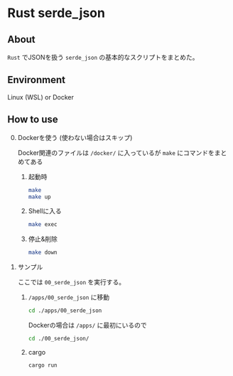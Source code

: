 # Rust serde_json

## About

`Rust` でJSONを扱う `serde_json` の基本的なスクリプトをまとめた。

## Environment

Linux (WSL) or Docker

## How to use

0. Dockerを使う (使わない場合はスキップ)

	Docker関連のファイルは `/docker/` に入っているが `make` にコマンドをまとめてある

	1. 起動時
		```sh
		make
		make up
		```
	2. Shellに入る
		```sh
		make exec
		```
	3. 停止&削除
		```sh
		make down
		```

1. サンプル

	ここでは `00_serde_json` を実行する。

	1. `/apps/00_serde_json` に移動

		```sh
		cd ./apps/00_serde_json
		```

		Dockerの場合は `/apps/` に最初にいるので

		```sh
		cd ./00_serde_json/
		```

	2. cargo

		```sh
		cargo run
		```